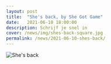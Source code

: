 ```yaml
---
layout: post
title:  "She's back, by She Got Game"
date:   2021-06-10 18:00:00
description: Schrijf je snel in
cover: /news/img/shes-back-square.jpg
permalink: /news/2021-06-10-shes-back/
---
```


![She's back](/news/img/shes-back.jpg)



